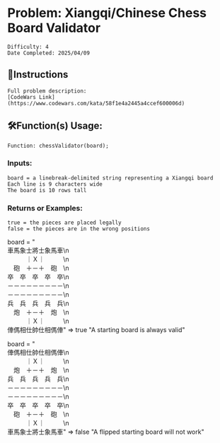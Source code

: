 # Problem: Xiangqi/Chinese Chess Board Validator
	Difficulty: 4
	Date Completed: 2025/04/09

## 📜Instructions
	Full problem description:
	[CodeWars Link](https://www.codewars.com/kata/58f1e4a2445a4ccef600006d)

## 🛠Function(s) Usage:
	Function: chessValidator(board);

### Inputs:
	board = a linebreak-delimited string representing a Xiangqi board
	Each line is 9 characters wide
	The board is 10 rows tall

### Returns or Examples:
    true = the pieces are placed legally
	false = the pieces are in the wrong positions

  board = "\
車馬象士將士象馬車\n\
　　　｜Ｘ｜　　　\n\
　砲　＋－＋　砲　\n\
卒　卒　卒　卒　卒\n\
－－－－－－－－－\n\
－－－－－－－－－\n\
兵　兵　兵　兵　兵\n\
　炮　＋－＋　炮　\n\
　　　｜Ｘ｜　　　\n\
俥傌相仕帥仕相傌俥"
=> true
"A starting board is always valid"

  board = "\
俥傌相仕帥仕相傌俥\n\
　　　｜Ｘ｜　　　\n\
　炮　＋－＋　炮　\n\
兵　兵　兵　兵　兵\n\
－－－－－－－－－\n\
－－－－－－－－－\n\
卒　卒　卒　卒　卒\n\
　砲　＋－＋　砲　\n\
　　　｜Ｘ｜　　　\n\
車馬象士將士象馬車"
=> false
"A flipped starting board will not work"
